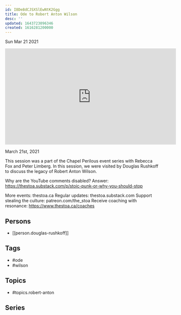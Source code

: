 ```yaml
---
id: I8De8dCJSXSlEwNtK2Ggg
title: Ode to Robert Anton Wilson
desc: ''
updated: 1643723096346
created: 1616281200000
---
```





Sun Mar 21 2021

<iframe width="560" height="315" src="https://www.youtube.com/embed/iCno4CMFKhg" title="Ode to Robert Anton Wilson w/ Douglas Rushkoff" frameborder="0" allow="accelerometer; autoplay; clipboard-write; encrypted-media; gyroscope; picture-in-picture" allowfullscreen ></iframe>

March 21st, 2021

This session was a part of the Chapel Perilous event series with Rebecca Fox and Peter Limberg. In this session, we were visited by  Douglas Rushkoff to discuss the legacy of Robert Anton Wilson.

Why are the YouTube comments disabled? Answer: https://thestoa.substack.com/p/stoic-punk-or-why-you-should-stop

More events: thestoa.ca
Regular updates: thestoa.substack.com
Support stealing the culture: patreon.com/the_stoa
Receive coaching with resonance: https://www.thestoa.ca/coaches

## Persons

- [[person.douglas-rushkoff]]

## Tags

- #ode
- #wilson

## Topics

- #topics.robert-anton

## Series



